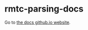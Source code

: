 # rmtc-parsing-docs

Go to [the docs github.io website](https://bloff.github.io/rmtc-parsing-docs/).
